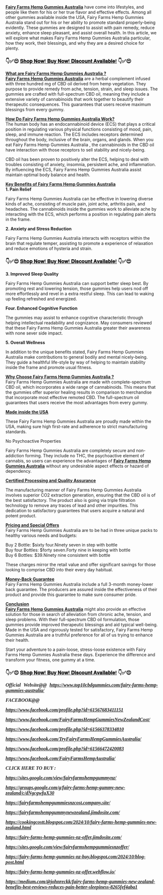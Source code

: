 <p><a href="https://www.facebook.com/FairyFarmsHempAustralia/"><strong>Fairy Farms Hemp Gummies Australia</strong></a> have come into lifestyles, and people like them for his or her true flavor and effective effects. Among all other gummies available inside the USA, Fairy Farms Hemp Gummies Australia stand out for his or her ability to promote standard properly-being evidently. These gummies are designed to assist with pain remedy, reduce anxiety, enhance sleep pleasant, and assist overall health. In this article, we will explore what makes Fairy Farms Hemp Gummies Australia particular, how they work, their blessings, and why they are a desired choice for plenty.</p>
<h3><strong>👇✅😍&nbsp;<a href="https://www.top10cbdgummies.com/fairy-farms-hemp-gummies-australia-buy/">𝐒𝐡𝐨𝐩 𝐍𝐨𝐰! 𝐁𝐮𝐲 𝐍𝐨𝐰! 𝐃𝐢𝐬𝐜𝐨𝐮𝐧𝐭 𝐀𝐯𝐚𝐢𝐥𝐚𝐛𝐥𝐞!</a>&nbsp;👇✅😍</strong></h3>
<p><span style="text-decoration: underline;"><strong>What are Fairy Farms Hemp Gummies Australia ?</strong></span><br /><a href="https://www.facebook.com/FairyFarmsHempAustralia/"><strong>Fairy Farms Hemp Gummies Australia</strong></a> are a herbal complement infused with three hundred mg of CBD oil derived from hemp vegetation. They purpose to provide remedy from ache, tension, strain, and sleep issues. The gummies are crafted with full-spectrum CBD oil, meaning they include a extensive variety of cannabinoids that work together to beautify their therapeutic consequences. This guarantees that users receive maximum blessings from every gummy.</p>
<p><span style="text-decoration: underline;"><strong>How Do Fairy Farms Hemp Gummies Australia Work?</strong></span><br />The human body has an endocannabinoid device (ECS) that plays a critical position in regulating various physical functions consisting of mood, pain, sleep, and immune reaction. The ECS includes receptors determined throughout the body, inclusive of the brain, organs, and glands. When you eat Fairy Farms Hemp Gummies Australia , the cannabinoids in the CBD oil have interaction with those receptors to sell stability and nicely-being.</p>
<p>CBD oil has been proven to positively alter the ECS, helping to deal with troubles consisting of anxiety, insomnia, persistent ache, and inflammation. By influencing the ECS, Fairy Farms Hemp Gummies Australia assist maintain optimal body balance and health.</p>
<p><span style="text-decoration: underline;"><strong>Key Benefits of Fairy Farms Hemp Gummies Australia</strong></span> <br /><strong>1. Pain Relief</strong></p>
<p>Fairy Farms Hemp Gummies Australia can be effective in lowering diverse kinds of ache, consisting of muscle pain, joint ache, arthritis pain, and headaches. The cannabinoids inside the gummies work to alleviate ache by interacting with the ECS, which performs a position in regulating pain alerts in the frame.</p>
<p><strong>2. Anxiety and Stress Reduction</strong></p>
<p>Fairy Farms Hemp Gummies Australia interacts with receptors within the brain that regulate temper, assisting to promote a experience of relaxation and reduce emotions of hysteria and strain.</p>
<h3><strong>👇✅😍&nbsp;<a href="https://www.top10cbdgummies.com/fairy-farms-hemp-gummies-australia-buy/">𝐒𝐡𝐨𝐩 𝐍𝐨𝐰! 𝐁𝐮𝐲 𝐍𝐨𝐰! 𝐃𝐢𝐬𝐜𝐨𝐮𝐧𝐭 𝐀𝐯𝐚𝐢𝐥𝐚𝐛𝐥𝐞!</a>&nbsp;👇✅😍</strong></h3>
<p><strong>3. Improved Sleep Quality</strong></p>
<p>Fairy Farms Hemp Gummies Australia can support better sleep best. By promoting rest and lowering tension, those gummies help users nod off more effortlessly and revel in a extra restful sleep. This can lead to waking up feeling refreshed and energized.</p>
<p><strong>Four. Enhanced Cognitive Function</strong></p>
<p>The gummies may assist to enhance cognitive characteristic through helping intellectual readability and cognizance. May consumers reviewed that these Fairy Farms Hemp Gummies Australia greater their awareness with none sever side impact.</p>
<p><strong>5. Overall Wellness</strong></p>
<p>In addition to the unique benefits stated, Fairy Farms Hemp Gummies Australia make contributions to general bodily and mental nicely-being. They guide a healthful life-style by way of helping to maintain stability inside the frame and promote usual fitness.</p>
<p><span style="text-decoration: underline;"><strong>Why Choose Fairy Farms Hemp Gummies Australia ?</strong></span><br />Fairy Farms Hemp Gummies Australia are made with complete-spectrum CBD oil, which incorporates a wide range of cannabinoids. This means that the gummies offer superior healing results in comparison to merchandise that incorporate most effective remoted CBD. The full-spectrum oil guarantees that users receive the most advantages from every gummy.</p>
<p><span style="text-decoration: underline;"><strong>Made inside the USA</strong></span></p>
<p>These Fairy Farms Hemp Gummies Australia are proudly made within the USA, making sure high first-rate and adherence to strict manufacturing standards.</p>
<p>No Psychoactive Properties</p>
<p>Fairy Farms Hemp Gummies Australia are completely secure and non-addiction forming. They include no THC, the psychoactive element of cannabis, so users can experience the advantages of <a href="https://www.facebook.com/FairyFarmsHempAustralia/"><strong>Fairy Farms Hemp Gummies Australia</strong></a>&nbsp;without any undesirable aspect effects or hazard of dependency.</p>
<p><span style="text-decoration: underline;"><strong>Certified Processing and Quality Assurance</strong></span></p>
<p>The manufacturing manner of Fairy Farms Hemp Gummies Australia involves superior CO2 extraction generation, ensuring that the CBD oil is of the best satisfactory. The product also is going via triple filtration technology to remove any traces of lead and other impurities. This dedication to satisfactory guarantees that users acquire a natural and potent product.</p>
<p><span style="text-decoration: underline;"><strong>Pricing and Special Offers</strong></span><br />Fairy Farms Hemp Gummies Australia are to be had in three unique packs to healthy various needs and budgets:</p>
<p>Buy 2 Bottle: $sixty four.Ninety seven in step with bottle<br />Buy four Bottles: $forty seven.Forty nine in keeping with bottle<br />Buy 6 Bottles: $39.Ninety nine consistent with bottle</p>
<p>These charges mirror the retail value and offer significant savings for those looking to comprise CBD into their every day habitual.</p>
<p><span style="text-decoration: underline;"><strong>Money-Back Guarantee</strong></span><br />Fairy Farms Hemp Gummies Australia include a full 3-month money-lower back guarantee. The producers are assured inside the effectiveness of their product and provide this guarantee to make sure consumer pride.</p>
<p><span style="text-decoration: underline;"><strong>Conclusion</strong></span><br /><a href="https://www.facebook.com/FairyFarmsHempAustralia/"><strong>Fairy Farms Hemp Gummies Australia</strong></a> might also provide an effective solution for those in search of alleviation from chronic ache, tension, and sleep problems. With their full-spectrum CBD oil formulation, those gummies provide improved therapeutic blessings and aid typical well-being. Made in the USA and rigorously tested for satisfactory, Fairy Farms Hemp Gummies Australia are a truthful preference for all of us trying to enhance their health.</p>
<p>Start your adventure to a pain-loose, stress-loose existence with Fairy Farms Hemp Gummies Australia these days. Experience the difference and transform your fitness, one gummy at a time.</p>
<h3><strong>👇✅😍 <a href="https://www.top10cbdgummies.com/fairy-farms-hemp-gummies-australia-buy/">𝐒𝐡𝐨𝐩 𝐍𝐨𝐰! 𝐁𝐮𝐲 𝐍𝐨𝐰! 𝐃𝐢𝐬𝐜𝐨𝐮𝐧𝐭 𝐀𝐯𝐚𝐢𝐥𝐚𝐛𝐥𝐞!</a> 👇✅😍</strong></h3>
<p align="justify"><span style="font-size: medium;"><strong><span style="color: #242424;"><span style="font-family: source-serif-pro, Georgia, Cambria, 'Times New Roman', Times, serif;"><em>Official Website@@ <a href="https://www.top10cbdgummies.com/fairy-farms-hemp-gummies-australia/">https://www.top10cbdgummies.com/fairy-farms-hemp-gummies-australia/</a> </em></span></span></strong></span></p>
<p align="justify"><span style="font-size: medium;"><strong><span style="color: #242424;"><span style="font-family: source-serif-pro, Georgia, Cambria, 'Times New Roman', Times, serif;"><em><strong>FACEBOOK@@</strong></em></span></span></strong></span></p>
<p align="justify"><span style="font-size: medium;"><strong><span style="color: #242424;"><span style="font-family: source-serif-pro, Georgia, Cambria, 'Times New Roman', Times, serif;"><em><strong><a href="https://www.facebook.com/profile.php?id=61567683411151">https://www.facebook.com/profile.php?id=61567683411151</a> </strong></em></span></span></strong></span></p>
<p align="justify"><span style="font-size: medium;"><strong><span style="color: #242424;"><span style="font-family: source-serif-pro, Georgia, Cambria, 'Times New Roman', Times, serif;"><em><strong><a href="https://www.facebook.com/FairyFarmsHempGummiesNewZealandCost/">https://www.facebook.com/FairyFarmsHempGummiesNewZealandCost/</a> </strong></em></span></span></strong></span></p>
<p align="justify"><span style="font-size: medium;"><strong><span style="color: #242424;"><span style="font-family: source-serif-pro, Georgia, Cambria, 'Times New Roman', Times, serif;"><em><strong><a href="https://www.facebook.com/profile.php?id=61566378334810">https://www.facebook.com/profile.php?id=61566378334810</a> </strong></em></span></span></strong></span></p>
<p align="justify"><span style="font-size: medium;"><strong><span style="color: #242424;"><span style="font-family: source-serif-pro, Georgia, Cambria, 'Times New Roman', Times, serif;"><em><strong><a href="https://www.facebook.com/TryFairyFarmsHempGummiesAustralia/">https://www.facebook.com/TryFairyFarmsHempGummiesAustralia/</a> </strong></em></span></span></strong></span></p>
<p align="justify"><span style="font-size: medium;"><strong><span style="color: #242424;"><span style="font-family: source-serif-pro, Georgia, Cambria, 'Times New Roman', Times, serif;"><em><strong><a href="https://www.facebook.com/profile.php?id=61566472420083">https://www.facebook.com/profile.php?id=61566472420083</a> </strong></em></span></span></strong></span></p>
<p align="justify"><span style="font-size: medium;"><strong><span style="color: #242424;"><span style="font-family: source-serif-pro, Georgia, Cambria, 'Times New Roman', Times, serif;"><em><strong><a href="https://www.facebook.com/FairyFarmsHempAustralia/">https://www.facebook.com/FairyFarmsHempAustralia/</a> </strong></em></span></span></strong></span></p>
<p align="justify"><span style="font-size: medium;"><strong><span style="color: #242424;"><span style="font-family: source-serif-pro, Georgia, Cambria, 'Times New Roman', Times, serif;"><em><strong>CLICK HERE TO BUY :</strong></em></span></span></strong></span></p>
<p align="justify"><span style="font-size: medium;"><strong><span style="color: #242424;"><span style="font-family: source-serif-pro, Georgia, Cambria, 'Times New Roman', Times, serif;"><em><strong><a href="https://sites.google.com/view/fairyfarmshempgummynz/">https://sites.google.com/view/fairyfarmshempgummynz/</a> </strong></em></span></span></strong></span></p>
<p align="justify"><span style="font-size: medium;"><strong><span style="color: #242424;"><span style="font-family: source-serif-pro, Georgia, Cambria, 'Times New Roman', Times, serif;"><em><strong><a href="https://groups.google.com/g/fairy-farms-hemp-gummy-new-zealand/c/dNgcgwfuX30">https://groups.google.com/g/fairy-farms-hemp-gummy-new-zealand/c/dNgcgwfuX30</a> </strong></em></span></span></strong></span></p>
<p align="justify"><span style="font-size: medium;"><strong><span style="color: #242424;"><span style="font-family: source-serif-pro, Georgia, Cambria, 'Times New Roman', Times, serif;"><em><strong><a href="https://fairyfarmshempgummiesnzcost.company.site/">https://fairyfarmshempgummiesnzcost.company.site/</a> </strong></em></span></span></strong></span></p>
<p align="justify"><span style="font-size: medium;"><strong><span style="color: #242424;"><span style="font-family: source-serif-pro, Georgia, Cambria, 'Times New Roman', Times, serif;"><em><strong><a href="https://fairyfarmshempgummynewzealand.jimdosite.com/">https://fairyfarmshempgummynewzealand.jimdosite.com/</a> </strong></em></span></span></strong></span></p>
<p align="justify"><span style="font-size: medium;"><strong><span style="color: #242424;"><span style="font-family: source-serif-pro, Georgia, Cambria, 'Times New Roman', Times, serif;"><em><strong><a href="https://cookingcostt.blogspot.com/2024/10/fairy-farms-hemp-gummies-new-zealand.html">https://cookingcostt.blogspot.com/2024/10/fairy-farms-hemp-gummies-new-zealand.html</a> </strong></em></span></span></strong></span></p>
<p align="justify"><span style="font-size: medium;"><strong><span style="color: #242424;"><span style="font-family: source-serif-pro, Georgia, Cambria, 'Times New Roman', Times, serif;"><em><strong><a href="https://fairy-farms-hemp-gummies-nz-offer.jimdosite.com/">https://fairy-farms-hemp-gummies-nz-offer.jimdosite.com/</a> </strong></em></span></span></strong></span></p>
<p align="justify"><span style="font-size: medium;"><strong><span style="color: #242424;"><span style="font-family: source-serif-pro, Georgia, Cambria, 'Times New Roman', Times, serif;"><em><strong><a href="https://sites.google.com/view/fairyfarmshempgummiesnzoffer/">https://sites.google.com/view/fairyfarmshempgummiesnzoffer/</a> </strong></em></span></span></strong></span></p>
<p align="justify"><span style="font-size: medium;"><strong><span style="color: #242424;"><span style="font-family: source-serif-pro, Georgia, Cambria, 'Times New Roman', Times, serif;"><em><strong><a href="https://fairy-farms-hemp-gummies-nz-buy.blogspot.com/2024/10/blog-post.html">https://fairy-farms-hemp-gummies-nz-buy.blogspot.com/2024/10/blog-post.html</a> </strong></em></span></span></strong></span></p>
<p align="justify"><span style="font-size: medium;"><strong><span style="color: #242424;"><span style="font-family: source-serif-pro, Georgia, Cambria, 'Times New Roman', Times, serif;"><em><strong><a href="https://fairy-farms-hemp-gummies-nz-offer.webflow.io/">https://fairy-farms-hemp-gummies-nz-offer.webflow.io/</a> </strong></em></span></span></strong></span></p>
<p align="justify"><span style="font-size: medium;"><strong><span style="color: #242424;"><span style="font-family: source-serif-pro, Georgia, Cambria, 'Times New Roman', Times, serif;"><em><strong><a href="https://medium.com/@johnreckk/fairy-farms-hemp-gummies-new-zealand-benefits-best-reviews-reduces-pain-better-sleepiness-8265fef4aba1">https://medium.com/@johnreckk/fairy-farms-hemp-gummies-new-zealand-benefits-best-reviews-reduces-pain-better-sleepiness-8265fef4aba1</a> </strong></em></span></span></strong></span></p>
